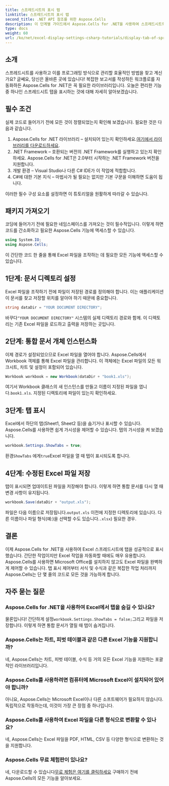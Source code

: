 ```yaml
---
title: 스프레드시트의 표시 탭
linktitle: 스프레드시트의 표시 탭
second_title: .NET API 참조를 위한 Aspose.Cells
description: 이 단계별 가이드에서 Aspose.Cells for .NET을 사용하여 스프레드시트의 탭을 표시하는 방법을 알아보세요. C#에서 Excel 자동화를 쉽게 마스터하세요.
type: docs
weight: 60
url: /ko/net/excel-display-settings-csharp-tutorials/display-tab-of-spreadsheet/
---
```

## 소개

스프레드시트를 사용하고 이를 프로그래밍 방식으로 관리할 효율적인 방법을 찾고 계신가요? 글쎄요, 당신은 올바른 곳에 있습니다! 복잡한 보고서를 작성하든 워크플로를 자동화하든 Aspose.Cells for .NET은 꼭 필요한 라이브러리입니다. 오늘은 편리한 기능 중 하나인 스프레드시트 탭을 표시하는 것에 대해 자세히 알아보겠습니다.

## 필수 조건

실제 코드로 들어가기 전에 모든 것이 정렬되었는지 확인해 보겠습니다. 필요한 것은 다음과 같습니다.

1.  Aspose.Cells for .NET 라이브러리 – 설치되어 있는지 확인하세요.[여기에서 라이브러리를 다운로드하세요](https://releases.aspose.com/cells/net/).
2. .NET Framework – 호환되는 버전의 .NET Framework를 실행하고 있는지 확인하세요. Aspose.Cells for .NET은 2.0부터 시작하는 .NET Framework 버전을 지원합니다.
3. 개발 환경 – Visual Studio나 다른 C# IDE가 이 작업에 적합합니다.
4. C#에 대한 기본 지식 – 마법사가 될 필요는 없지만 기본 구문을 이해하면 도움이 됩니다.

이러한 필수 구성 요소를 설정하면 이 튜토리얼을 원활하게 따라갈 수 있습니다.

## 패키지 가져오기

코딩에 들어가기 전에 필요한 네임스페이스를 가져오는 것이 필수적입니다. 이렇게 하면 코드를 간소화하고 필요한 Aspose.Cells 기능에 액세스할 수 있습니다.

```csharp
using System.IO;
using Aspose.Cells;
```

이 간단한 코드 한 줄을 통해 Excel 파일을 조작하는 데 필요한 모든 기능에 액세스할 수 있습니다.

## 1단계: 문서 디렉토리 설정

Excel 파일을 조작하기 전에 파일이 저장된 경로를 정의해야 합니다. 이는 애플리케이션이 문서를 찾고 저장할 위치를 알아야 하기 때문에 중요합니다.

```csharp
string dataDir = "YOUR DOCUMENT DIRECTORY";
```

 바꾸다`"YOUR DOCUMENT DIRECTORY"` 시스템의 실제 디렉토리 경로와 함께. 이 디렉토리는 기존 Excel 파일을 로드하고 출력을 저장하는 곳입니다.

## 2단계: 통합 문서 개체 인스턴스화

이제 경로가 설정되었으므로 Excel 파일을 열어야 합니다. Aspose.Cells에서 Workbook 객체를 통해 Excel 파일을 관리합니다. 이 객체에는 Excel 파일의 모든 워크시트, 차트 및 설정이 포함되어 있습니다.

```csharp
Workbook workbook = new Workbook(dataDir + "book1.xls");
```

 여기서 Workbook 클래스의 새 인스턴스를 만들고 이름이 지정된 파일을 엽니다.`book1.xls`. 지정된 디렉토리에 파일이 있는지 확인하세요.

## 3단계: 탭 표시

Excel에서 하단의 탭(Sheet1, Sheet2 등)을 숨기거나 표시할 수 있습니다. Aspose.Cells를 사용하면 쉽게 가시성을 제어할 수 있습니다. 탭의 가시성을 켜 보겠습니다.

```csharp
workbook.Settings.ShowTabs = true;
```

 환경`ShowTabs` 에게`true`Excel 파일을 열 때 탭이 표시되도록 합니다.

## 4단계: 수정된 Excel 파일 저장

탭이 표시되면 업데이트된 파일을 저장해야 합니다. 이렇게 하면 통합 문서를 다시 열 때 변경 사항이 유지됩니다.

```csharp
workbook.Save(dataDir + "output.xls");
```

 파일은 다음 이름으로 저장됩니다.`output.xls` 이전에 지정한 디렉토리에 있습니다. 다른 이름이나 파일 형식(예:)을 선택할 수도 있습니다.`.xlsx`) 필요한 경우.

## 결론

이제 Aspose.Cells for .NET을 사용하여 Excel 스프레드시트에 탭을 성공적으로 표시했습니다. 간단한 작업이지만 Excel 작업을 자동화할 때에도 매우 유용합니다. Aspose.Cells를 사용하면 Microsoft Office를 설치하지 않고도 Excel 파일을 완벽하게 제어할 수 있습니다. 탭 표시 제어부터 서식 및 수식과 같은 복잡한 작업 처리까지 Aspose.Cells는 단 몇 줄의 코드로 모든 것을 가능하게 합니다.

## 자주 묻는 질문

### Aspose.Cells for .NET을 사용하여 Excel에서 탭을 숨길 수 있나요?
 물론입니다! 간단하게 설정`workbook.Settings.ShowTabs = false;`그리고 파일을 저장합니다. 이렇게 하면 통합 문서가 열릴 때 탭이 숨겨집니다.

### Aspose.Cells는 차트, 피벗 테이블과 같은 다른 Excel 기능을 지원합니까?
네, Aspose.Cells는 차트, 피벗 테이블, 수식 등 거의 모든 Excel 기능을 지원하는 포괄적인 라이브러리입니다.

### Aspose.Cells를 사용하려면 컴퓨터에 Microsoft Excel이 설치되어 있어야 합니까?
아니요, Aspose.Cells는 Microsoft Excel이나 다른 소프트웨어가 필요하지 않습니다. 독립적으로 작동하는데, 이것이 가장 큰 장점 중 하나입니다.

### Aspose.Cells를 사용하여 Excel 파일을 다른 형식으로 변환할 수 있나요?
네, Aspose.Cells는 Excel 파일을 PDF, HTML, CSV 등 다양한 형식으로 변환하는 것을 지원합니다.

### Aspose.Cells 무료 체험판이 있나요?
 네, 다운로드할 수 있습니다[무료 체험은 여기를 클릭하세요](https://releases.aspose.com/) 구매하기 전에 Aspose.Cells의 모든 기능을 알아보세요.